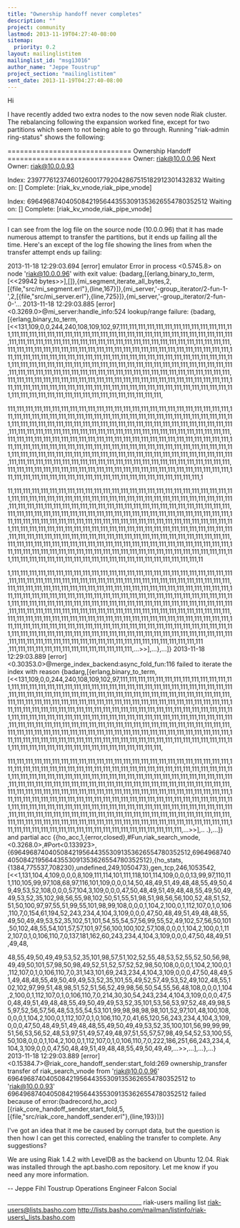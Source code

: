 ```yaml
---
title: "Ownership handoff never completes"
description: ""
project: community
lastmod: 2013-11-19T04:27:40-08:00
sitemap:
  priority: 0.2
layout: mailinglistitem
mailinglist_id: "msg13016"
author_name: "Jeppe Toustrup"
project_section: "mailinglistitem"
sent_date: 2013-11-19T04:27:40-08:00
---
```



Hi

I have recently added two extra nodes to the now seven node Riak
cluster. The rebalancing following the expansion worked fine, except
for two partitions which seem to not being able to go through. Running
"riak-admin ring-status" shows the following:

============================== Ownership Handoff ==============================
Owner: riak@10.0.0.96
Next Owner: riak@10.0.0.93

Index: 239777612374601260017792042867515182912301432832
 Waiting on: []
 Complete: [riak\_kv\_vnode,riak\_pipe\_vnode]

Index: 696496874040508421956443553091353626554780352512
 Waiting on: []
 Complete: [riak\_kv\_vnode,riak\_pipe\_vnode]

-------------------------------------------------------------------------------

I can see from the log file on the source node (10.0.0.96) that it has
made numerous attempt to transfer the partitions, but it ends up
failing all the time. Here's an except of the log file showing the
lines from when the transfer attempt ends up failing:

2013-11-18 12:29:03.694 [error] emulator Error in process <0.5745.8>
on node 'riak@10.0.0.96' with exit value:
{badarg,[{erlang,binary\_to\_term,[<<29942
bytes>>],[]},{mi\_segment,iterate\_all\_bytes,2,[{file,"src/mi\_segment.erl"},{line,167}]},{mi\_server,'-group\_iterator/2-fun-1-',2,[{file,"src/mi\_server.erl"},{line,725}]},{mi\_server,'-group\_iterator/2-fun-0-'...
2013-11-18 12:29:03.885 [error] <0.3269.0>@mi\_server:handle\_info:524
lookup/range failure:
{badarg,[{erlang,binary\_to\_term,[<<131,109,0,0,244,240,108,109,102,97,111,111,111,111,111,111,111,111,111,111,111,111,111,111,111,111,111,111,111,111,111,111,111,111,111,111,111,111,111,111,111,111,111,111,111,111,111,111,111,111,111,111,111,111,111,111,111,111,111,111,111,111,111,111,111,111,111,111,111,111,111,111,111,111,111,111,111,111,111,111,111,111,111,111,111,111,111,111,111,111,111,111,111,111,111,111,111,111,111,111,111,111,111,111,111,111,111,111,111,111,111,111,111,111,111,111,111,111,111,111,111,111,111,111,111,111,111,111,111,111,111,111,111,111,111,111,111,111,111,111,111,111,111,111,111,111,111,111,111,111,111,111,111,111,111,111,111,111,111,111,111,111,111,111,111,111,111,111,111,111,111,111,111,111,111,111,111,111,111,111,111,111,111,111,111,111,111,111,111,111,111,111,111,111,111,111,111,111,111,111,111,111,111,111,111,111,111,111,111,111,111,111,111,111,111,111,111,111,111,111,111,111,111,111,111,111,111,111,111,111,111,111,111,111,111,111,111,111,111,111,111,111,
 
111,111,111,111,111,111,111,111,111,111,111,111,111,111,111,111,111,111,111,111,111,111,111,111,111,111,111,111,111,111,111,111,111,111,111,111,111,111,111,111,111,111,111,111,111,111,111,111,111,111,111,111,111,111,111,111,111,111,111,111,111,111,111,111,111,111,111,111,111,111,111,111,111,111,111,111,111,111,111,111,111,111,111,111,111,111,111,111,111,111,111,111,111,111,111,111,111,111,111,111,111,111,111,111,111,111,111,111,111,111,111,111,111,111,111,111,111,111,111,111,111,111,111,111,111,111,111,111,111,111,111,111,111,111,111,111,111,111,111,111,111,111,111,111,111,111,111,111,111,111,111,111,111,111,111,111,111,111,111,111,111,111,111,111,111,111,111,111,111,111,111,111,111,111,111,111,111,111,111,111,111,111,111,111,111,111,111,111,111,111,111,111,111,111,111,111,111,111,111,111,111,111,111,111,111,111,111,111,111,111,111,111,111,111,111,111,111,111,111,111,111,111,111,111,111,111,111,111,111,111,111,111,111,111,111,111,111,111,111,111,111,111,111,111,111,111,111,111,111,1
 
11,111,111,111,111,111,111,111,111,111,111,111,111,111,111,111,111,111,111,111,111,111,111,111,111,111,111,111,111,111,111,111,111,111,111,111,111,111,111,111,111,111,111,111,111,111,111,111,111,111,111,111,111,111,111,111,111,111,111,111,111,111,111,111,111,111,111,111,111,111,111,111,111,111,111,111,111,111,111,111,111,111,111,111,111,111,111,111,111,111,111,111,111,111,111,111,111,111,111,111,111,111,111,111,111,111,111,111,111,111,111,111,111,111,111,111,111,111,111,111,111,111,111,111,111,111,111,111,111,111,111,111,111,111,111,111,111,111,111,111,111,111,111,111,111,111,111,111,111,111,111,111,111,111,111,111,111,111,111,111,111,111,111,111,111,111,111,111,111,111,111,111,111,111,111,111,111,111,111,111,111,111,111,111,111,111,111,111,111,111,111,111,111,111,111,111,111,111,111,111,111,111,111,111,111,111,111,111,111,111,111,111,111,111,111,111,111,111,111,111,111,111,111,111,111,111,111,111,111,111,111,111,111,111,111,111,111,111,111,111,111,111,111,111,111,111,111,111,111,11
 
1,111,111,111,111,111,111,111,111,111,111,111,111,111,111,111,111,111,111,111,111,111,111,111,111,111,111,111,111,111,111,111,111,111,111,111,111,111,111,111,111,111,111,111,111,111,111,111,111,111,111,111,111,111,111,111,111,111,111,111,111,111,111,111,111,111,111,111,111,111,111,111,111,111,111,111,111,111,111,111,111,111,111,111,111,111,111,111,111,111,111,111,111,111,111,111,111,111,111,111,111,111,111,111,111,111,111,111,111,111,111,111,111,111,111,111,111,111,111,111,111,111,111,111,111,111,111,111,111,111,111,111,111,111,111,111,111,111,111,111,111,111,111,111,111,111,111,111,111,111,111,111,111,111,111,111,111,111,111,111,111,111,111,111,111,111,111,111,111,111,111,111,111,111,111,111,111,111,111,111,111,111,111,111,111,111,111,111,111,111,111,111,111,111,111,111,111,111,111,111,111,111,111,111,111,111,111,111,111,111,111,111,111,111,111,111,111,111,111,111,111,111,111,111,111,111,111,111,111,111,111,111,111,111,111,111,111,111,111,111,111,111,111,111,111,111,111,111,111,111
 ,111,111,111,111,111,111,111,111,111,111,111,111,111,111,...>>],...},...]}
2013-11-18 12:29:03.889 [error]
<0.30353.0>@merge\_index\_backend:async\_fold\_fun:116 failed to iterate
the index with reason
{badarg,[{erlang,binary\_to\_term,[<<131,109,0,0,244,240,108,109,102,97,111,111,111,111,111,111,111,111,111,111,111,111,111,111,111,111,111,111,111,111,111,111,111,111,111,111,111,111,111,111,111,111,111,111,111,111,111,111,111,111,111,111,111,111,111,111,111,111,111,111,111,111,111,111,111,111,111,111,111,111,111,111,111,111,111,111,111,111,111,111,111,111,111,111,111,111,111,111,111,111,111,111,111,111,111,111,111,111,111,111,111,111,111,111,111,111,111,111,111,111,111,111,111,111,111,111,111,111,111,111,111,111,111,111,111,111,111,111,111,111,111,111,111,111,111,111,111,111,111,111,111,111,111,111,111,111,111,111,111,111,111,111,111,111,111,111,111,111,111,111,111,111,111,111,111,111,111,111,111,111,111,111,111,111,111,111,111,111,111,111,111,111,111,111,111,111,111,111,111,111,111,111,111,111,111,111,111,111,111,111,111,111,111,111,111,111,111,111,111,111,111,111,111,111,111,111,111,111,111,111,111,111,111,111,111,111,111,111,111,111,111,111,111,111,111,111,111,111,111,111,111,111,
 
111,111,111,111,111,111,111,111,111,111,111,111,111,111,111,111,111,111,111,111,111,111,111,111,111,111,111,111,111,111,111,111,111,111,111,111,111,111,111,111,111,111,111,111,111,111,111,111,111,111,111,111,111,111,111,111,111,111,111,111,111,111,111,111,111,111,111,111,111,111,111,111,111,111,111,111,111,111,111,111,111,111,111,111,111,111,111,111,111,111,111,111,111,111,111,111,111,111,111,111,111,111,111,111,111,111,111,111,111,111,111,111,111,111,111,111,111,111,111,111,111,111,111,111,111,111,111,111,111,111,111,111,111,111,111,111,111,111,111,111,111,111,111,111,111,111,111,111,111,111,111,111,111,111,111,111,111,111,111,111,111,111,111,111,111,111,111,111,111,111,111,111,111,111,111,111,111,111,111,111,111,111,111,111,111,111,111,111,111,111,111,111,111,111,111,111,111,111,111,111,111,111,111,111,111,111,111,111,111,111,111,111,111,111,111,111,111,111,111,111,111,111,111,111,111,111,111,111,111,111,111,111,111,111,111,111,111,111,111,111,111,111,111,111,111,111,111,...>>],..
 .},...]}
and partial acc
{{ho\_acc,1,{error,closed},#Fun,riak\_search\_vnode,<0.3268.0>,#Port<0.133923>,{696496874040508421956443553091353626554780352512,696496874040508421956443553091353626554780352512},{ho\_stats,{1384,775537,708230},undefined,249,1050473},gen\_tcp,246,1053542,[<<1,131,104,4,109,0,0,0,8,109,111,114,101,111,118,101,114,109,0,0,0,13,99,97,110,111,110,105,99,97,108,68,97,116,101,109,0,0,0,14,50,48,49,51,49,48,48,55,49,50,49,49,53,52,108,0,0,0,57,104,3,109,0,0,0,47,50,48,49,51,49,48,48,55,49,50,49,49,53,52,35,102,98,56,55,98,102,50,51,55,51,98,51,98,56,56,100,52,48,51,52,51,50,100,97,97,55,51,99,55,101,98,99,108,0,0,0,1,104,2,100,0,1,112,107,0,1,0,106,110,7,0,154,61,194,52,243,234,4,104,3,109,0,0,0,47,50,48,49,51,49,48,48,55,49,50,49,49,53,52,35,102,51,101,54,55,54,57,56,99,55,52,49,102,57,56,50,101,50,102,48,55,54,101,57,57,101,97,56,100,100,102,57,108,0,0,0,1,104,2,100,0,1,112,107,0,1,0,106,110,7,0,137,181,162,60,243,234,4,104,3,109,0,0,0,47,50,48,49,51,49,48,
 
48,55,49,50,49,49,53,52,35,101,98,57,51,102,52,55,48,53,52,55,52,50,56,98,49,49,50,101,57,98,50,98,49,52,51,52,57,52,52,98,50,108,0,0,0,1,104,2,100,0,1,112,107,0,1,0,106,110,7,0,31,143,101,69,243,234,4,104,3,109,0,0,0,47,50,48,49,51,49,48,48,55,49,50,49,49,53,52,35,101,55,49,52,57,49,53,52,49,102,48,55,102,102,97,99,51,48,98,51,52,51,56,52,49,98,56,50,54,55,56,48,108,0,0,0,1,104,2,100,0,1,112,107,0,1,0,106,110,7,0,214,30,30,54,243,234,4,104,3,109,0,0,0,47,50,48,49,51,49,48,48,55,49,50,49,49,53,52,35,101,53,56,53,97,52,48,49,98,55,97,52,56,57,56,48,53,55,54,53,101,99,98,98,98,98,101,52,97,101,48,100,108,0,0,0,1,104,2,100,0,1,112,107,0,1,0,106,110,7,0,41,65,120,56,243,234,4,104,3,109,0,0,0,47,50,48,49,51,49,48,48,55,49,50,49,49,53,52,35,100,101,56,99,99,99,51,56,53,56,52,48,53,97,51,49,57,49,48,97,51,55,57,57,98,49,54,52,53,100,55,50,108,0,0,0,1,104,2,100,0,1,112,107,0,1,0,106,110,7,0,222,186,251,66,243,234,4,104,3,109,0,0,0,47,50,48,49,51,49,48,48,55,49,50,49,49,...>>,...],...},...}
2013-11-18 12:29:03.889 [error]
<0.15384.7>@riak\_core\_handoff\_sender:start\_fold:269 ownership\_transfer
transfer of riak\_search\_vnode from 'riak@10.0.0.96'
696496874040508421956443553091353626554780352512 to 'riak@10.0.0.93'
696496874040508421956443553091353626554780352512 failed because of
error:{badrecord,ho\_acc}
[{riak\_core\_handoff\_sender,start\_fold,5,[{file,"src/riak\_core\_handoff\_sender.erl"},{line,193}]}]


I've got an idea that it me be caused by corrupt data, but the
question is then how I can get this corrected, enabling the transfer
to complete. Any suggestions?

We are using Riak 1.4.2 with LevelDB as the backend on Ubuntu 12.04.
Riak was installed through the apt.basho.com repository. Let me know
if you need any more information.

-- 
Jeppe Fihl Toustrup
Operations Engineer
Falcon Social

\_\_\_\_\_\_\_\_\_\_\_\_\_\_\_\_\_\_\_\_\_\_\_\_\_\_\_\_\_\_\_\_\_\_\_\_\_\_\_\_\_\_\_\_\_\_\_
riak-users mailing list
riak-users@lists.basho.com
http://lists.basho.com/mailman/listinfo/riak-users\_lists.basho.com

